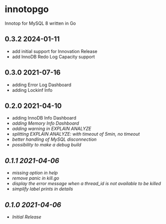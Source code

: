 # innotopgo

Innotop for MySQL 8 written in Go

## 0.3.2 2024-01-11
- add initial support for Innovation Release
- add InnoDB Redo Log Capacity support

## 0.3.0 2021-07-16
- adding Error Log Dashboard <E>
- adding Lockinf Info <L>

## 0.2.0 2021-04-10
- adding InnoDB Info Dashboard <I>
- adding Memory Info Dashboard <M>
- adding warning in EXPLAIN ANALYZE
- splitting EXPLAIN ANALYZE: <a> with timeout of 5min, <A> no timeout
- better handling of MySQL disconnection
- possibility to make a debug build

## 0.1.1 2021-04-06
- missing <K> option in help
- remove panic in kill.go
- display the error message when a thread_id is not available to be killed
- simplify label prints in details

## 0.1.0 2021-04-06
- Initial Release
